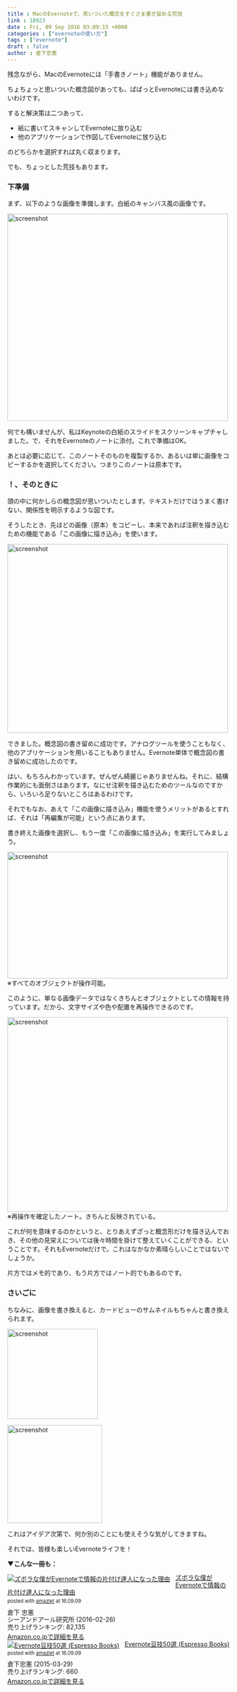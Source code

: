 ```yaml
---
title : MacのEvernoteで、思いついた概念をすぐさま書き留める荒技
link : 18923
date : Fri, 09 Sep 2016 03:09:15 +0000
categories : ["evernoteの使い方"]
tags : ["evernote"]
draft : false
author : 倉下忠憲
---
```


残念ながら、MacのEvernoteには「手書きノート」機能がありません。

ちょちょっと思いついた概念図があっても、ぱぱっとEvernoteには書き込めないわけです。

すると解決策は二つあって、

<ul>
<li>紙に書いてスキャンしてEvernoteに放り込む</li>
<li>他のアプリケーションで作図してEvernoteに放り込む</li>
</ul>

のどちらかを選択すれば丸く収まります。

でも、ちょっとした荒技もあります。

<h3>下準備</h3>

まず、以下のような画像を準備します。白紙のキャンバス風の画像です。

<a href="https://rashita.net/blog/?attachment_id=18924" rel="attachment wp-att-18924"><img src="https://rashita.net/blog/wp-content/uploads/2016/09/screenshot15-500x470.png" alt="screenshot" width="500" height="470" class="alignnone size-medium wp-image-18924" /></a>

何でも構いませんが、私はKeynoteの白紙のスライドをスクリーンキャプチャしました。で、それをEvernoteのノートに添付。これで準備はOK。

あとは必要に応じて、このノートそのものを複製するか、あるいは単に画像をコピーするかを選択してください。つまりこのノートは原本です。

<h3>！、そのときに</h3>

頭の中に何かしらの概念図が思いついたとします。テキストだけではうまく書けない、関係性を明示するような図です。

そうしたとき、先ほどの画像（原本）をコピーし、本来であれば注釈を描き込むための機能である「この画像に描き込み」を使います。

<a href="https://rashita.net/blog/?attachment_id=18925" rel="attachment wp-att-18925"><img src="https://rashita.net/blog/wp-content/uploads/2016/09/screenshot16-500x428.png" alt="screenshot" width="500" height="428" class="alignnone size-medium wp-image-18925" /></a>

できました。概念図の書き留めに成功です。アナログツールを使うこともなく、他のアプリケーションを用いることもありません。Evernote単体で概念図の書き留めに成功したのです。

はい、もちろんわかっています。ぜんぜん綺麗じゃありませんね。それに、結構作業的にも面倒さはあります。なにせ注釈を描き込むためのツールなのですから、いろいろ足りないところはあるわけです。

それでもなお、あえて「この画像に描き込み」機能を使うメリットがあるとすれば、それは「再編集が可能」という点にあります。

書き終えた画像を選択し、もう一度「この画像に描き込み」を実行してみましょう。

<a href="https://rashita.net/blog/?attachment_id=18926" rel="attachment wp-att-18926"><img src="https://rashita.net/blog/wp-content/uploads/2016/09/screenshot17-500x287.png" alt="screenshot" width="500" height="287" class="alignnone size-medium wp-image-18926" /></a>
※すべてのオブジェクトが操作可能。

このように、単なる画像データではなくきちんとオブジェクトとしての情報を持っています。だから、文字サイズや色や配置を再操作できるのです。

<a href="https://rashita.net/blog/?attachment_id=18927" rel="attachment wp-att-18927"><img src="https://rashita.net/blog/wp-content/uploads/2016/09/screenshot18-500x441.png" alt="screenshot" width="500" height="441" class="alignnone size-medium wp-image-18927" /></a>
※再操作を確定したノート。きちんと反映されている。

これが何を意味するのかというと、とりあえずざっと概念形だけを描き込んでおき、その他の見栄えについては後々時間を掛けて整えていくことができる、ということです。それもEvernoteだけで。これはなかなか素晴らしいことではないでしょうか。

片方ではメモ的であり、もう片方ではノート的でもあるのです。


<h3>さいごに</h3>

ちなみに、画像を書き換えると、カードビューのサムネイルもちゃんと書き換えられます。

<a href="https://rashita.net/blog/?attachment_id=18928" rel="attachment wp-att-18928"><img src="https://rashita.net/blog/wp-content/uploads/2016/09/screenshot19.png" alt="screenshot" width="205" height="204" class="alignnone size-full wp-image-18928" /></a>

<a href="https://rashita.net/blog/?attachment_id=18929" rel="attachment wp-att-18929"><img src="https://rashita.net/blog/wp-content/uploads/2016/09/screenshot20.png" alt="screenshot" width="215" height="222" class="alignnone size-medium wp-image-18929" /></a>

これはアイデア次第で、何か別のことにも使えそうな気がしてきますね。

それでは、皆様も楽しいEvernoteライフを！

<strong>▼こんな一冊も：</strong>

<div class="amazlet-box" style="margin-bottom:0px;"><div class="amazlet-image" style="float:left;margin:0px 12px 1px 0px;"><a href="http://www.amazon.co.jp/exec/obidos/ASIN/4863541953/rashita1000-22/ref=nosim/" name="amazletlink" target="_blank"><img src="http://ecx.images-amazon.com/images/I/515rWUhPqbL._SL160_.jpg" alt="ズボラな僕がEvernoteで情報の片付け達人になった理由" style="border: none;" /></a></div><div class="amazlet-info" style="line-height:120%; margin-bottom: 10px"><div class="amazlet-name" style="margin-bottom:10px;line-height:120%"><a href="http://www.amazon.co.jp/exec/obidos/ASIN/4863541953/rashita1000-22/ref=nosim/" name="amazletlink" target="_blank">ズボラな僕がEvernoteで情報の片付け達人になった理由</a><div class="amazlet-powered-date" style="font-size:80%;margin-top:5px;line-height:120%">posted with <a href="http://www.amazlet.com/" title="amazlet" target="_blank">amazlet</a> at 16.09.09</div></div><div class="amazlet-detail">倉下 忠憲 <br />シーアンドアール研究所 (2016-02-26)<br />売り上げランキング: 82,135<br /></div><div class="amazlet-sub-info" style="float: left;"><div class="amazlet-link" style="margin-top: 5px"><a href="http://www.amazon.co.jp/exec/obidos/ASIN/4863541953/rashita1000-22/ref=nosim/" name="amazletlink" target="_blank">Amazon.co.jpで詳細を見る</a></div></div></div><div class="amazlet-footer" style="clear: left"></div></div>

<div class="amazlet-box" style="margin-bottom:0px;"><div class="amazlet-image" style="float:left;margin:0px 12px 1px 0px;"><a href="http://www.amazon.co.jp/exec/obidos/ASIN/B00VEEJ9XU/rashita1000-22/ref=nosim/" name="amazletlink" target="_blank"><img src="http://ecx.images-amazon.com/images/I/41oyLdAhfmL._SL160_.jpg" alt="Evernote豆技50選 (Espresso Books)" style="border: none;" /></a></div><div class="amazlet-info" style="line-height:120%; margin-bottom: 10px"><div class="amazlet-name" style="margin-bottom:10px;line-height:120%"><a href="http://www.amazon.co.jp/exec/obidos/ASIN/B00VEEJ9XU/rashita1000-22/ref=nosim/" name="amazletlink" target="_blank">Evernote豆技50選 (Espresso Books)</a><div class="amazlet-powered-date" style="font-size:80%;margin-top:5px;line-height:120%">posted with <a href="http://www.amazlet.com/" title="amazlet" target="_blank">amazlet</a> at 16.09.09</div></div><div class="amazlet-detail">倉下忠憲 (2015-03-29)<br />売り上げランキング: 660<br /></div><div class="amazlet-sub-info" style="float: left;"><div class="amazlet-link" style="margin-top: 5px"><a href="http://www.amazon.co.jp/exec/obidos/ASIN/B00VEEJ9XU/rashita1000-22/ref=nosim/" name="amazletlink" target="_blank">Amazon.co.jpで詳細を見る</a></div></div></div><div class="amazlet-footer" style="clear: left"></div></div>

